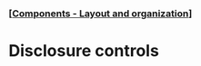 ### [[Components - Layout and organization](./translated-human-interface-guidelines-markdown/components/layout-and-organization.md)]  
  
# **Disclosure controls**  

